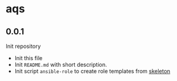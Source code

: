 # aqs

## 0.0.1

Init repository
- Init this file
- Init `README.md` with short description.
- Init script `ansible-role` to create role templates from
  [skeleton](https://github.com/quidame/aqs-role-skeleton)
